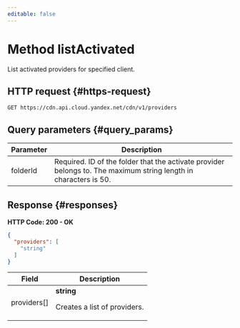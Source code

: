 ```yaml
---
editable: false
---
```


# Method listActivated
List activated providers for specified client.
 

 
## HTTP request {#https-request}
```
GET https://cdn.api.cloud.yandex.net/cdn/v1/providers
```
 
## Query parameters {#query_params}
 
Parameter | Description
--- | ---
folderId | Required. ID of the folder that the activate provider belongs to.  The maximum string length in characters is 50.
 
## Response {#responses}
**HTTP Code: 200 - OK**

```json 
{
  "providers": [
    "string"
  ]
}
```

 
Field | Description
--- | ---
providers[] | **string**<br><p>Creates a list of providers.</p> 
